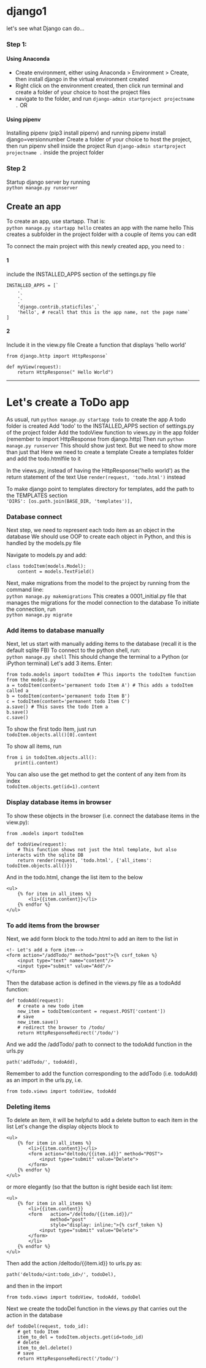 # django1
let's see what Django can do...

### Step 1:
#### Using Anaconda
- Create environment, either using Anaconda > Environment > Create, then install django in the virtual environment created
- Right click on the environment created, then click run terminal and create a folder of your choice to host the project files
- navigate to the folder, and run `django-admin startproject projectname .`
OR 
#### Using pipenv
Installing pipenv (pip3 install pipenv) and running pipenv install django=versionnumber
Create a folder of your choice to host the project, then run pipenv shell inside the project
Run `django-admin startproject projectname .` inside the project folder

### Step 2
Startup django server by running
<br>`python manage.py runserver`

## Create an app
To create an app, use startapp. That is:
<br>`python manage.py startapp hello`
creates an app with the name hello
This creates a subfolder in the project folder with a couple of items you can edit

To connect the main project with this newly created app, you need to :
#### 1
include the INSTALLED_APPS section of the settings.py file
```
INSTALLED_APPS = [`
    .`
    .`
    .`    
    'django.contrib.staticfiles',`
    'hello', # recall that this is the app name, not the page name`
]
```

#### 2
Include it in the view.py file
Create a function that displays 'hello world'
```
from django.http import HttpResponse`

def myView(request):
    return HttpResponse(" Hello World")
```
***
# Let's create a ToDo app
As usual, run `python manage.py startapp todo` to create the app
A todo folder is created
Add 'todo' to the INSTALLED_APPS section of settings.py of the project folder
Add the todoView function to views.py in the app folder (remember to import HttpResponse from django.http)
Then run `python manage.py runserver`
This should show just text. But we need to show more than just that
Here we need to create a template
Create a templates folder and add the todo.htmlfile to it

In the views.py, instead of having the HttpResponse('hello world') as the return statement of the text
Use `render(request, 'todo.html')` instead

To make django point to templates directory for templates, add the path to the TEMPLATES section
<br>`'DIRS': [os.path.join(BASE_DIR, 'templates')],`

### Database connect
Next step, we need to represent each todo item as an object in the database
We should use OOP to create each object in Python, and this is handled by the models.py file

Navigate to models.py and add:
```
class todoItem(models.Model):
    content = models.TextField()
```

Next, make migrations from the model to the project by running from the command line:
<br>`python manage.py makemigrations`
This creates a 0001_initial.py file that manages the migrations for the model connection to the database
To initiate the connection, run
<br>`python manage.py migrate`

### Add items to database manually
Next, let us start with manually adding items to the database (recall it is the default sqlite FB)
To connect to the python shell, run:
<br>`python manage.py shell`
This should change the terminal to a Python (or iPython terminal)
Let's add 3 items. Enter:
```
from todo.models import todoItem # This imports the todoItem function from the models.py
a = todoItem(content='permanent todo Item A') # This adds a todoItem called a
b = todoItem(content='permanent todo Item B')
c = todoItem(content='permanent todo Item C')
a.save() # This saves the todo Item a
b.save()
c.save()
```

To show the first todo Item, just run
<br>`todoItem.objects.all()[0].content`

To show all items, run
<br>
```
from i in todoItem.objects.all():
   print(i.content)
```
You can also use the get method to get the content of any item from its index
<br>`todoItem.objects.get(id=1).content`

### Display database items in browser
To show these objects in the browser (i.e. connect the database items in the view.py):
```
from .models import todoItem

def todoView(request):
    # This function shows not just the html template, but also interacts with the sqlite DB
    return render(request, 'todo.html', {'all_items': todoItem.objects.all()})
```
And in the todo.html, change the list item to the below
```
<ul>
    {% for item in all_items %}
        <li>{{item.content}}</li>
    {% endfor %}
</ul>
```

### To add items from the browser
Next, we add form block to the todo.html to add an item to the list in
```
<!- Let's add a form item-->
<form action="/addTodo/" method="post">{% csrf_token %}
    <input type="text" name="content"/>
    <input type="submit" value="Add"/>
</form>
```
Then the database action is defined in the views.py file as a todoAdd function:
```
def todoAdd(request):
    # create a new todo item
    new_item = todoItem(content = request.POST['content'])
    # save
    new_item.save()
    # redirect the browser to /todo/
    return HttpResponseRedirect('/todo/')
```

And we add the /addTodo/ path to connect to the todoAdd function in the urls.py
```
path('addTodo/', todoAdd),
```
Remember to add the function corresponding to the addTodo (i.e. todoAdd) as an import in the urls.py, i.e.
```
from todo.views import todoView, todoAdd
```


### Deleting items
To delete an item, it will be helpful to add a delete button to each item in the list
Let's change the display objects block to
```
<ul>
    {% for item in all_items %}
        <li>{{item.content}}</li>
        <form action="deltodo/{{item.id}}" method="POST">
            <input type="submit" value="Delete">
        </form>
    {% endfor %}
</ul>
```
or more elegantly (so that the button is right beside each list item:
```
<ul>
    {% for item in all_items %}
        <li>{{item.content}}
        <form   action="/deltodo/{{item.id}}/" 
                method="post"
                style="display: inline;">{% csrf_token %}
            <input type="submit" value="Delete">
        </form>
        </li>
    {% endfor %}
</ul>
```

Then add the action /deltodo/{{item.id}} to urls.py as:
```
path('deltodo/<int:todo_id>/', todoDel),
```
and then in the import
```
from todo.views import todoView, todoAdd, todoDel
```

Next we create the todoDel function in the views.py that carries out the action in the database
```
def todoDel(request, todo_id):
    # get todo Item
    item_to_del = todoItem.objects.get(id=todo_id)
    # delete
    item_to_del.delete()
    # save
    return HttpResponseRedirect('/todo/')
```